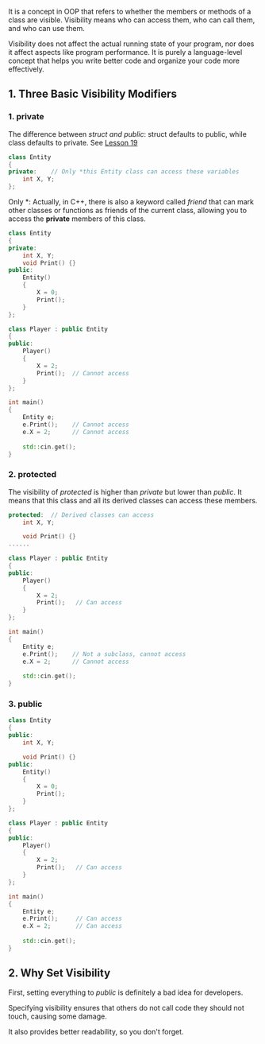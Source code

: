 It is a concept in OOP that refers to whether the members or methods of a class are visible. Visibility means who can access them, who can call them, and who can use them.

Visibility does not affect the actual running state of your program, nor does it affect aspects like program performance. It is purely a language-level concept that helps you write better code and organize your code more effectively.

## 1. Three Basic Visibility Modifiers
### 1. private
The difference between *struct and public*: struct defaults to public, while class defaults to private. See [Lesson 19](19%20CLASSES%20vs%20STRUCTS%20in%20C++.md#^d8987b)
```cpp
class Entity
{
private:    // Only *this Entity class can access these variables
	int X, Y;
};
```

Only *: Actually, in C++, there is also a keyword called *friend* that can mark other classes or functions as friends of the current class, allowing you to access the **private** members of this class.

```cpp
class Entity
{
private:
	int X, Y;
	void Print() {}
public:
	Entity()
	{
		X = 0;
		Print();  
	}
};

class Player : public Entity
{
public:
	Player()
	{
		X = 2;
		Print();  // Cannot access
	}
};

int main()
{
	Entity e;
	e.Print();    // Cannot access
	e.X = 2;      // Cannot access
	
	std::cin.get();
}
```
### 2. protected

The visibility of *protected* is higher than *private* but lower than *public*.
It means that this class and all its derived classes can access these members.
```cpp
protected:  // Derived classes can access
	int X, Y;

	void Print() {}
......

class Player : public Entity
{
public:
	Player()
	{
		X = 2;
		Print();   // Can access
	}
};

int main()   
{
	Entity e;
	e.Print();    // Not a subclass, cannot access
	e.X = 2;      // Cannot access
	
	std::cin.get();
}
```

### 3. public

```cpp
class Entity
{
public:
	int X, Y;

	void Print() {}
public:
	Entity()
	{
		X = 0;
		Print();
	}
};

class Player : public Entity
{
public:
	Player()
	{
		X = 2;
		Print();   // Can access
	}
};

int main()
{
	Entity e;
	e.Print();     // Can access
	e.X = 2;       // Can access
	
	std::cin.get();
}
```

## 2. Why Set Visibility

First, setting everything to *public* is definitely a bad idea for developers.

Specifying visibility ensures that others do not call code they should not touch, causing some damage.

It also provides better readability, so you don't forget.